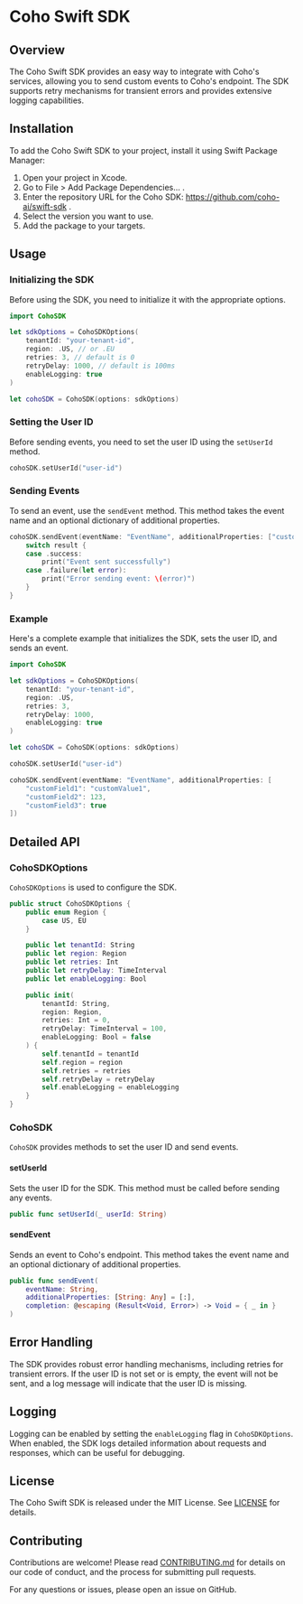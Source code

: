 # Coho Swift SDK

## Overview

The Coho Swift SDK provides an easy way to integrate with Coho's services, allowing you to send custom events to Coho's endpoint. The SDK supports retry mechanisms for transient errors and provides extensive logging capabilities.

## Installation

To add the Coho Swift SDK to your project, install it using Swift Package Manager:

1. Open your project in Xcode.
2. Go to File > Add Package Dependencies... .
3. Enter the repository URL for the Coho SDK: https://github.com/coho-ai/swift-sdk .
4. Select the version you want to use.
5. Add the package to your targets.

## Usage

### Initializing the SDK

Before using the SDK, you need to initialize it with the appropriate options.

```swift
import CohoSDK

let sdkOptions = CohoSDKOptions(
    tenantId: "your-tenant-id",
    region: .US, // or .EU
    retries: 3, // default is 0
    retryDelay: 1000, // default is 100ms
    enableLogging: true
)

let cohoSDK = CohoSDK(options: sdkOptions)
```

### Setting the User ID

Before sending events, you need to set the user ID using the `setUserId` method.

```swift
cohoSDK.setUserId("user-id")
```

### Sending Events

To send an event, use the `sendEvent` method. This method takes the event name and an optional dictionary of additional properties.

```swift
cohoSDK.sendEvent(eventName: "EventName", additionalProperties: ["customField": "customValue"]) { result in
    switch result {
    case .success:
        print("Event sent successfully")
    case .failure(let error):
        print("Error sending event: \(error)")
    }
}
```

### Example

Here's a complete example that initializes the SDK, sets the user ID, and sends an event.

```swift
import CohoSDK

let sdkOptions = CohoSDKOptions(
    tenantId: "your-tenant-id",
    region: .US,
    retries: 3,
    retryDelay: 1000,
    enableLogging: true
)

let cohoSDK = CohoSDK(options: sdkOptions)

cohoSDK.setUserId("user-id")

cohoSDK.sendEvent(eventName: "EventName", additionalProperties: [
    "customField1": "customValue1",
    "customField2": 123,
    "customField3": true
])
```

## Detailed API

### CohoSDKOptions

`CohoSDKOptions` is used to configure the SDK.

```swift
public struct CohoSDKOptions {
    public enum Region {
        case US, EU
    }

    public let tenantId: String
    public let region: Region
    public let retries: Int
    public let retryDelay: TimeInterval
    public let enableLogging: Bool

    public init(
        tenantId: String,
        region: Region,
        retries: Int = 0,
        retryDelay: TimeInterval = 100,
        enableLogging: Bool = false
    ) {
        self.tenantId = tenantId
        self.region = region
        self.retries = retries
        self.retryDelay = retryDelay
        self.enableLogging = enableLogging
    }
}
```

### CohoSDK

`CohoSDK` provides methods to set the user ID and send events.

#### setUserId

Sets the user ID for the SDK. This method must be called before sending any events.

```swift
public func setUserId(_ userId: String)
```

#### sendEvent

Sends an event to Coho's endpoint. This method takes the event name and an optional dictionary of additional properties.

```swift
public func sendEvent(
    eventName: String,
    additionalProperties: [String: Any] = [:],
    completion: @escaping (Result<Void, Error>) -> Void = { _ in }
)
```

## Error Handling

The SDK provides robust error handling mechanisms, including retries for transient errors. If the user ID is not set or is empty, the event will not be sent, and a log message will indicate that the user ID is missing.

## Logging

Logging can be enabled by setting the `enableLogging` flag in `CohoSDKOptions`. When enabled, the SDK logs detailed information about requests and responses, which can be useful for debugging.

## License

The Coho Swift SDK is released under the MIT License. See [LICENSE](https://opensource.org/licenses/MIT) for details.

## Contributing

Contributions are welcome! Please read [CONTRIBUTING.md](https://github.com/coho-ai/swift-sdk-test/blob/main/CONTRIBUTING.md) for details on our code of conduct, and the process for submitting pull requests.

For any questions or issues, please open an issue on GitHub.
